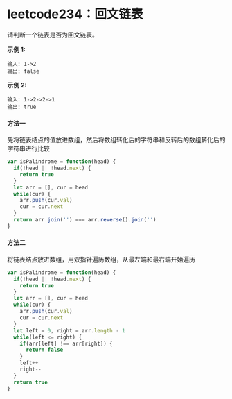 # leetcode234：回文链表

请判断一个链表是否为回文链表。

**示例 1:**

```
输入: 1->2
输出: false
```

**示例 2:**

```
输入: 1->2->2->1
输出: true
```

#### 方法一

先将链表结点的值放进数组，然后将数组转化后的字符串和反转后的数组转化后的字符串进行比较

```javascript
var isPalindrome = function(head) {
  if(!head || !head.next) {
    return true
  }
  let arr = [], cur = head
  while(cur) {
    arr.push(cur.val)
    cur = cur.next
  }
  return arr.join('') === arr.reverse().join('')
}
```

#### 方法二

将链表结点放进数组，用双指针遍历数组，从最左端和最右端开始遍历

```javascript
var isPalindrome = function(head) {
  if(!head || !head.next) {
    return true
  }
  let arr = [], cur = head
  while(cur) {
    arr.push(cur.val)
    cur = cur.next
  }
  let left = 0, right = arr.length - 1
  while(left <= right) {
    if(arr[left] !== arr[right]) {
      return false
    }
    left++
    right--
  }
  return true
}
```

